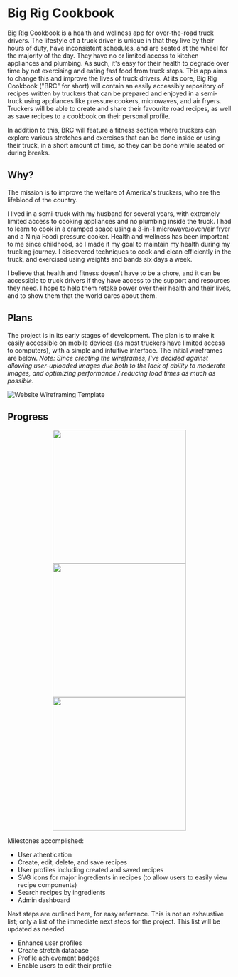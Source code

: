 # Big Rig Cookbook

Big Rig Cookbook is a health and wellness app for over-the-road truck drivers. The lifestyle of a truck driver is unique in that they live by their hours of duty, have inconsistent schedules, and are seated at the wheel for the majority of the day. They have no or limited access to kitchen appliances and plumbing. As such, it's easy for their health to degrade over time by not exercising and eating fast food from truck stops.
This app aims to change this and improve the lives of truck drivers. At its core, Big Rig Cookbook ("BRC" for short) will contain an easily accessibly repository of recipes written by truckers that can be prepared and enjoyed in a semi-truck using appliances like pressure cookers, microwaves, and air fryers. Truckers will be able to create and share their favourite road recipes, as well as save recipes to a cookbook on their personal profile.

In addition to this, BRC will feature a fitness section where truckers can explore various stretches and exercises that can be done inside or using their truck, in a short amount of time, so they can be done while seated or during breaks.

## Why?

The mission is to improve the welfare of America's truckers, who are the lifeblood of the country. 

I lived in a semi-truck with my husband for several years, with extremely limited access to cooking appliances and no plumbing inside the truck. I had to learn to cook in a cramped space using a 3-in-1 microwave/oven/air fryer and a Ninja Foodi pressure cooker. Health and wellness has been important to me since childhood, so I made it my goal to maintain my health during my trucking journey. I discovered techniques to cook and clean efficiently in the truck, and exercised using weights and bands six days a week. 

I believe that health and fitness doesn't have to be a chore, and it can be accessible to truck drivers if they have access to the support and resources they need. I hope to help them retake power over their health and their lives, and to show them that the world cares about them.

## Plans

The project is in its early stages of development. The plan is to make it easily accessible on mobile devices (as most truckers have limited access to computers), with a simple and intuitive interface. The initial wireframes are below. *Note: Since creating the wireframes, I've decided against allowing user-uploaded images due both to the lack of ability to moderate images, and optimizing performance / reducing load times as much as possible.*

![Website Wireframing Template](https://github.com/devlarabar/big-rig-cookbook/assets/122644200/6b510685-86bd-4747-b029-d50eb496bd33)

## Progress

<p align="center">
<img src="https://github.com/devlarabar/big-rig-cookbook/assets/122644200/79071cc9-6061-4bc7-9735-00fda297fddc" width="300">
<img src="https://github.com/devlarabar/big-rig-cookbook/assets/122644200/102c9766-bf73-4d45-811e-28463674f1d2" width="300">
<img src="https://github.com/devlarabar/big-rig-cookbook/assets/122644200/46962552-584f-4469-ba1e-90df2482272a" width="300">
</p>

Milestones accomplished:
- User athentication
- Create, edit, delete, and save recipes
- User profiles including created and saved recipes
- SVG icons for major ingredients in recipes (to allow users to easily view recipe components)
- Search recipes by ingredients
- Admin dashboard

Next steps are outlined here, for easy reference. This is not an exhaustive list; only a list of the immediate next steps for the project. This list will be updated as needed.

- Enhance user profiles
- Create stretch database
- Profile achievement badges
- Enable users to edit their profile
